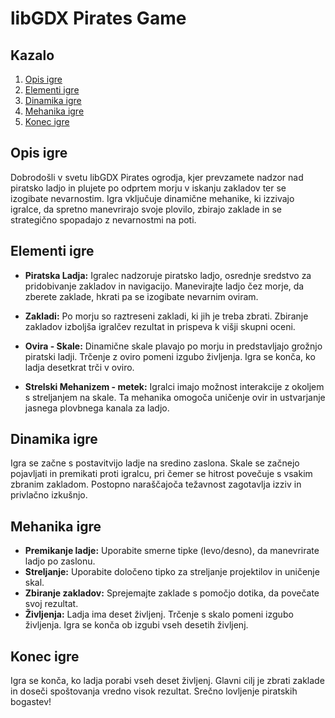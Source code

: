 # libGDX Pirates Game

## Kazalo
1. [Opis igre](#opis-igre)
2. [Elementi igre](#elementi-igre)
3. [Dinamika igre](#dinamika-igre)
4. [Mehanika igre](#mehanika-igre)
5. [Konec igre](#konec-igre)

## Opis igre
Dobrodošli v svetu libGDX Pirates ogrodja, kjer prevzamete nadzor nad piratsko ladjo in plujete po odprtem morju v iskanju zakladov ter se izogibate nevarnostim. Igra vključuje dinamične mehanike, ki izzivajo igralce, da spretno manevrirajo svoje plovilo, zbirajo zaklade in se strategično spopadajo z nevarnostmi na poti.

## Elementi igre

- **Piratska Ladja:** Igralec nadzoruje piratsko ladjo, osrednje sredstvo za pridobivanje zakladov in navigacijo. Manevirajte ladjo čez morje, da zberete zaklade, hkrati pa se izogibate nevarnim oviram.

- **Zakladi:** Po morju so raztreseni zakladi, ki jih je treba zbrati. Zbiranje zakladov izboljša igralčev rezultat in prispeva k višji skupni oceni.

- **Ovira - Skale:** Dinamične skale plavajo po morju in predstavljajo grožnjo piratski ladji. Trčenje z oviro pomeni izgubo življenja. Igra se konča, ko ladja desetkrat trči v oviro.

- **Strelski Mehanizem - metek:** Igralci imajo možnost interakcije z okoljem s streljanjem na skale. Ta mehanika omogoča uničenje ovir in ustvarjanje jasnega plovbnega kanala za ladjo.

## Dinamika igre

Igra se začne s postavitvijo ladje na sredino zaslona. Skale se začnejo pojavljati in premikati proti igralcu, pri čemer se hitrost povečuje s vsakim zbranim zakladom. Postopno naraščajoča težavnost zagotavlja izziv in privlačno izkušnjo.

## Mehanika igre

- **Premikanje ladje:** Uporabite smerne tipke (levo/desno), da manevrirate ladjo po zaslonu.
- **Streljanje:** Uporabite določeno tipko za streljanje projektilov in uničenje skal.
- **Zbiranje zakladov:** Sprejemajte zaklade s pomočjo dotika, da povečate svoj rezultat.
- **Življenja:** Ladja ima deset življenj. Trčenje s skalo pomeni izgubo življenja. Igra se konča ob izgubi vseh desetih življenj.

## Konec igre

Igra se konča, ko ladja porabi vseh deset življenj. Glavni cilj je zbrati zaklade in doseči spoštovanja vredno visok rezultat. Srečno lovljenje piratskih bogastev!

